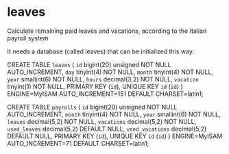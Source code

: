 # leaves
Calculate remaining paid leaves and vacations, according to the Italian payroll system

It needs a database (called leaves) that can be initialized this way:

CREATE TABLE `leaves` (
  `id` bigint(20) unsigned NOT NULL AUTO_INCREMENT,
  `day` tinyint(4) NOT NULL,
  `month` tinyint(4) NOT NULL,
  `year` smallint(6) NOT NULL,
  `hours` decimal(3,2) NOT NULL,
  `vacation` tinyint(1) NOT NULL,
  PRIMARY KEY (`id`),
  UNIQUE KEY `id` (`id`)
) ENGINE=MyISAM AUTO_INCREMENT=151 DEFAULT CHARSET=latin1;

CREATE TABLE `payrolls` (
  `id` bigint(20) unsigned NOT NULL AUTO_INCREMENT,
  `month` tinyint(4) NOT NULL,
  `year` smallint(6) NOT NULL,
  `leaves` decimal(5,2) NOT NULL,
  `vacations` decimal(5,2) NOT NULL,
  `used_leaves` decimal(5,2) DEFAULT NULL,
  `used_vacations` decimal(5,2) DEFAULT NULL,
  PRIMARY KEY (`id`),
  UNIQUE KEY `id` (`id`)
) ENGINE=MyISAM AUTO_INCREMENT=71 DEFAULT CHARSET=latin1;
